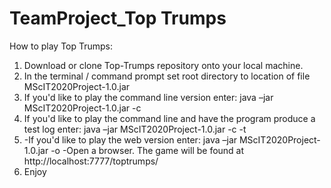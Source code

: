 # TeamProject_Top Trumps

How to play Top Trumps:

1. Download or clone Top-Trumps repository onto your local machine.
2. In the terminal / command prompt set root directory to location of file MScIT2020Project-1.0.jar
3. If you'd like to play the command line version enter: java –jar MScIT2020Project-1.0.jar -c
4. If you'd like to play the command line and have the program produce a test log enter: java –jar MScIT2020Project-1.0.jar -c -t
5. -If you'd like to play the web version enter: java –jar MScIT2020Project-1.0.jar -o -Open a browser. The game will be found at http://localhost:7777/toptrumps/
6. Enjoy


